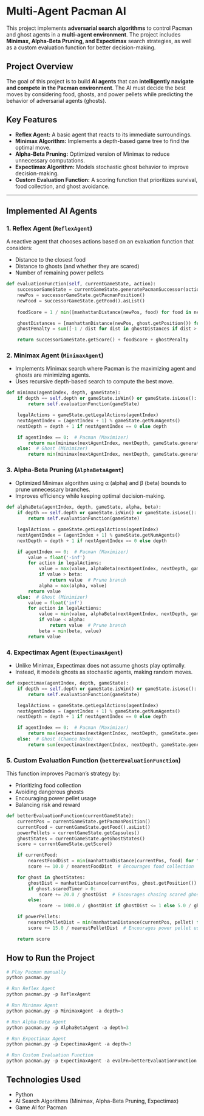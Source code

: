 # **Multi-Agent Pacman AI**
This project implements **adversarial search algorithms** to control Pacman and ghost agents in a **multi-agent environment**. The project includes **Minimax, Alpha-Beta Pruning, and Expectimax** search strategies, as well as a custom evaluation function for better decision-making.

## **Project Overview**
The goal of this project is to build **AI agents** that can **intelligently navigate and compete in the Pacman environment**. The AI must decide the best moves by considering food, ghosts, and power pellets while predicting the behavior of adversarial agents (ghosts).

## **Key Features**
- **Reflex Agent:** A basic agent that reacts to its immediate surroundings.
- **Minimax Algorithm:** Implements a depth-based game tree to find the optimal move.
- **Alpha-Beta Pruning:** Optimized version of Minimax to reduce unnecessary computations.
- **Expectimax Algorithm:** Models stochastic ghost behavior to improve decision-making.
- **Custom Evaluation Function:** A scoring function that prioritizes survival, food collection, and ghost avoidance.

---

## **Implemented AI Agents**
### **1. Reflex Agent (`ReflexAgent`)**
A reactive agent that chooses actions based on an evaluation function that considers:
- Distance to the closest food
- Distance to ghosts (and whether they are scared)
- Number of remaining power pellets

```python
def evaluationFunction(self, currentGameState, action):
    successorGameState = currentGameState.generatePacmanSuccessor(action)
    newPos = successorGameState.getPacmanPosition()
    newFood = successorGameState.getFood().asList()
    
    foodScore = 1 / min([manhattanDistance(newPos, food) for food in newFood]) if newFood else 0

    ghostDistances = [manhattanDistance(newPos, ghost.getPosition()) for ghost in successorGameState.getGhostStates()]
    ghostPenalty = sum([-1 / dist for dist in ghostDistances if dist > 0])

    return successorGameState.getScore() + foodScore + ghostPenalty
```

### **2. Minimax Agent (`MinimaxAgent`)**
- Implements Minimax search where Pacman is the maximizing agent and ghosts are minimizing agents.
- Uses recursive depth-based search to compute the best move.

```python
def minimax(agentIndex, depth, gameState):
    if depth == self.depth or gameState.isWin() or gameState.isLose():
        return self.evaluationFunction(gameState)

    legalActions = gameState.getLegalActions(agentIndex)
    nextAgentIndex = (agentIndex + 1) % gameState.getNumAgents()
    nextDepth = depth + 1 if nextAgentIndex == 0 else depth

    if agentIndex == 0:  # Pacman (Maximizer)
        return max(minimax(nextAgentIndex, nextDepth, gameState.generateSuccessor(agentIndex, action)) for action in legalActions)
    else:  # Ghost (Minimizer)
        return min(minimax(nextAgentIndex, nextDepth, gameState.generateSuccessor(agentIndex, action)) for action in legalActions)
```

### **3. Alpha-Beta Pruning (`AlphaBetaAgent`)**
- Optimized Minimax algorithm using α (alpha) and β (beta) bounds to prune unnecessary branches.
- Improves efficiency while keeping optimal decision-making.

```python
def alphaBeta(agentIndex, depth, gameState, alpha, beta):
    if depth == self.depth or gameState.isWin() or gameState.isLose():
        return self.evaluationFunction(gameState)

    legalActions = gameState.getLegalActions(agentIndex)
    nextAgentIndex = (agentIndex + 1) % gameState.getNumAgents()
    nextDepth = depth + 1 if nextAgentIndex == 0 else depth

    if agentIndex == 0:  # Pacman (Maximizer)
        value = float('-inf')
        for action in legalActions:
            value = max(value, alphaBeta(nextAgentIndex, nextDepth, gameState.generateSuccessor(agentIndex, action), alpha, beta))
            if value > beta:
                return value  # Prune branch
            alpha = max(alpha, value)
        return value
    else:  # Ghost (Minimizer)
        value = float('inf')
        for action in legalActions:
            value = min(value, alphaBeta(nextAgentIndex, nextDepth, gameState.generateSuccessor(agentIndex, action), alpha, beta))
            if value < alpha:
                return value  # Prune branch
            beta = min(beta, value)
        return value
```

### **4. Expectimax Agent (`ExpectimaxAgent`)**
- Unlike Minimax, Expectimax does not assume ghosts play optimally.
- Instead, it models ghosts as stochastic agents, making random moves.

```python
def expectimax(agentIndex, depth, gameState):
    if depth == self.depth or gameState.isWin() or gameState.isLose():
        return self.evaluationFunction(gameState)

    legalActions = gameState.getLegalActions(agentIndex)
    nextAgentIndex = (agentIndex + 1) % gameState.getNumAgents()
    nextDepth = depth + 1 if nextAgentIndex == 0 else depth

    if agentIndex == 0:  # Pacman (Maximizer)
        return max(expectimax(nextAgentIndex, nextDepth, gameState.generateSuccessor(agentIndex, action)) for action in legalActions)
    else:  # Ghost (Chance Node)
        return sum(expectimax(nextAgentIndex, nextDepth, gameState.generateSuccessor(agentIndex, action)) for action in legalActions) / len(legalActions)
```

### **5. Custom Evaluation Function (`betterEvaluationFunction`)**
This function improves Pacman’s strategy by:
- Prioritizing food collection
- Avoiding dangerous ghosts
- Encouraging power pellet usage
- Balancing risk and reward

```python
def betterEvaluationFunction(currentGameState):
    currentPos = currentGameState.getPacmanPosition()
    currentFood = currentGameState.getFood().asList()
    powerPellets = currentGameState.getCapsules()
    ghostStates = currentGameState.getGhostStates()
    score = currentGameState.getScore()

    if currentFood:
        nearestFoodDist = min(manhattanDistance(currentPos, food) for food in currentFood)
        score += 10.0 / nearestFoodDist  # Encourages food collection

    for ghost in ghostStates:
        ghostDist = manhattanDistance(currentPos, ghost.getPosition())
        if ghost.scaredTimer > 0:
            score += 20.0 / ghostDist  # Encourages chasing scared ghosts
        else:
            score -= 1000.0 / ghostDist if ghostDist <= 1 else 5.0 / ghostDist  # Avoids active ghosts

    if powerPellets:
        nearestPelletDist = min(manhattanDistance(currentPos, pellet) for pellet in powerPellets)
        score += 15.0 / nearestPelletDist  # Encourages power pellet usage

    return score
```

## **How to Run the Project**
```python
# Play Pacman manually
python pacman.py

# Run Reflex Agent
python pacman.py -p ReflexAgent

# Run Minimax Agent
python pacman.py -p MinimaxAgent -a depth=3

# Run Alpha-Beta Agent
python pacman.py -p AlphaBetaAgent -a depth=3

# Run Expectimax Agent
python pacman.py -p ExpectimaxAgent -a depth=3

# Run Custom Evaluation Function
python pacman.py -p ExpectimaxAgent -a evalFn=betterEvaluationFunction
```

## **Technologies Used**
- Python
- AI Search Algorithms (Minimax, Alpha-Beta Pruning, Expectimax)
- Game AI for Pacman
